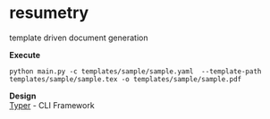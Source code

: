 # resumetry
template driven document generation

**Execute**
```
python main.py -c templates/sample/sample.yaml  --template-path templates/sample/sample.tex -o templates/sample/sample.pdf
```

**Design**  
[Typer](https://github.com/fastapi/typer) - CLI Framework
